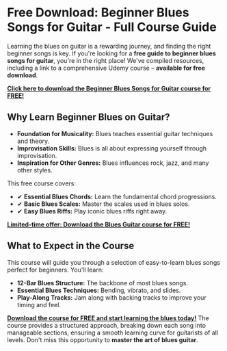 # Free Download: Beginner Blues Songs for Guitar - Full Course Guide

Learning the blues on guitar is a rewarding journey, and finding the right beginner songs is key. If you're looking for a **free guide to beginner blues songs for guitar**, you're in the right place! We've compiled resources, including a link to a comprehensive Udemy course – **available for free download**.

[**Click here to download the Beginner Blues Songs for Guitar course for FREE!**](https://udemywork.com/beginner-blues-songs-for-guitar)

## Why Learn Beginner Blues on Guitar?

*   **Foundation for Musicality:** Blues teaches essential guitar techniques and theory.
*   **Improvisation Skills:** Blues is all about expressing yourself through improvisation.
*   **Inspiration for Other Genres:** Blues influences rock, jazz, and many other styles.

This free course covers:

*   ✔ **Essential Blues Chords:** Learn the fundamental chord progressions.
*   ✔ **Basic Blues Scales:** Master the scales used in blues solos.
*   ✔ **Easy Blues Riffs:** Play iconic blues riffs right away.

[**Limited-time offer: Download the Blues Guitar course for FREE!**](https://udemywork.com/beginner-blues-songs-for-guitar)

## What to Expect in the Course

This course will guide you through a selection of easy-to-learn blues songs perfect for beginners. You'll learn:

*   **12-Bar Blues Structure:** The backbone of most blues songs.
*   **Essential Blues Techniques:** Bending, vibrato, and slides.
*   **Play-Along Tracks:** Jam along with backing tracks to improve your timing and feel.

[**Download the course for FREE and start learning the blues today!**](https://udemywork.com/beginner-blues-songs-for-guitar) The course provides a structured approach, breaking down each song into manageable sections, ensuring a smooth learning curve for guitarists of all levels. Don't miss this opportunity to **master the art of blues guitar**.
